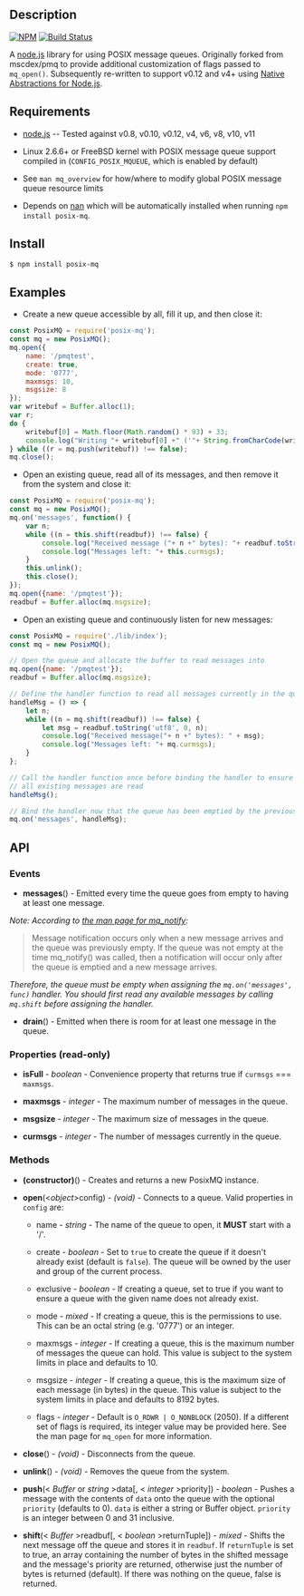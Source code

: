 ## Description

[![NPM](https://nodei.co/npm/posix-mq.png)](https://npmjs.org/package/posix-mq)
[![Build Status](https://travis-ci.org/mikeokner/posix-mq.svg)](https://travis-ci.org/mikeokner/posix-mq)

A [node.js](http://nodejs.org/) library for using POSIX message queues.
Originally forked from mscdex/pmq to provide additional customization of flags
passed to `mq_open()`. Subsequently re-written to support v0.12 and v4+ using
[Native Abstractions for Node.js](https://github.com/nodejs/nan).


## Requirements

* [node.js](http://nodejs.org/) -- Tested against v0.8, v0.10, v0.12, v4, v6, v8, v10, v11

* Linux 2.6.6+ or FreeBSD kernel with POSIX message queue support compiled in (`CONFIG_POSIX_MQUEUE`, which is enabled by default)

* See `man mq_overview` for how/where to modify global POSIX message queue resource limits

* Depends on [nan](https://www.npmjs.com/package/nan) which will be automatically installed when running `npm install posix-mq`.


## Install

```console
$ npm install posix-mq
```


## Examples

* Create a new queue accessible by all, fill it up, and then close it:

```javascript
const PosixMQ = require('posix-mq');
const mq = new PosixMQ();
mq.open({
    name: '/pmqtest',
    create: true,
    mode: '0777',
    maxmsgs: 10,
    msgsize: 8
});
var writebuf = Buffer.alloc(1);
var r;
do {
    writebuf[0] = Math.floor(Math.random() * 93) + 33;
    console.log("Writing "+ writebuf[0] +" ('"+ String.fromCharCode(writebuf[0]) +"') to the queue...");
} while ((r = mq.push(writebuf)) !== false);
mq.close();
```

* Open an existing queue, read all of its messages, and then remove it from the system and close it:

```javascript
const PosixMQ = require('posix-mq');
const mq = new PosixMQ();
mq.on('messages', function() {
    var n;
    while ((n = this.shift(readbuf)) !== false) {
        console.log("Received message ("+ n +" bytes): "+ readbuf.toString('utf8', 0, n));
        console.log("Messages left: "+ this.curmsgs);
    }
    this.unlink();
    this.close();
});
mq.open({name: '/pmqtest'});
readbuf = Buffer.alloc(mq.msgsize);
```

* Open an existing queue and continuously listen for new messages:

```javascript
const PosixMQ = require('./lib/index');
const mq = new PosixMQ();

// Open the queue and allocate the buffer to read messages into
mq.open({name: '/pmqtest'});
readbuf = Buffer.alloc(mq.msgsize);

// Define the handler function to read all messages currently in the queue
handleMsg = () => {
    let n;
    while ((n = mq.shift(readbuf)) !== false) {
        let msg = readbuf.toString('utf8', 0, n);
        console.log("Received message("+ n +" bytes): " + msg);
        console.log("Messages left: "+ mq.curmsgs);
    }
};

// Call the handler function once before binding the handler to ensure
// all existing messages are read
handleMsg();

// Bind the handler now that the queue has been emptied by the previous invocation
mq.on('messages', handleMsg);
```


## API

### Events

* **messages**() - Emitted every time the queue goes from empty to having at least one message.

_Note: According to [the man page for mq_notify](https://www.systutorials.com/docs/linux/man/3-mq_notify/):_

> Message notification occurs only when a new message arrives and the queue was
> previously empty. If the queue was not empty at the time mq_notify() was
> called, then a notification will occur only after the queue is emptied and a
> new message arrives.

_Therefore, the queue must be empty when assigning the `mq.on('messages',
func)` handler.  You should first read any available messages by calling
`mq.shift` before assigning the handler._

* **drain**() - Emitted when there is room for at least one message in the queue.

### Properties (read-only)

* **isFull** - _boolean_ - Convenience property that returns true if `curmsgs` === `maxmsgs`.

* **maxmsgs** - _integer_ - The maximum number of messages in the queue.

* **msgsize** - _integer_ - The maximum size of messages in the queue.

* **curmsgs** - _integer_ - The number of messages currently in the queue.

### Methods

* **(constructor)**() - Creates and returns a new PosixMQ instance.

* **open**(<_object_>config) - _(void)_ - Connects to a queue. Valid properties in `config` are:

    * name - _string_ - The name of the queue to open, it **MUST** start with a '/'.

    * create - _boolean_ - Set to `true` to create the queue if it doesn't already exist (default is `false`). The queue will be owned by the user and group of the current process.

    * exclusive - _boolean_ - If creating a queue, set to true if you want to ensure a queue with the given name does not already exist.

    * mode - _mixed_ - If creating a queue, this is the permissions to use. This can be an octal string (e.g. '0777') or an integer.

    * maxmsgs - _integer_ - If creating a queue, this is the maximum number of messages the queue can hold. This value is subject to the system limits in place and defaults to 10.

    * msgsize - _integer_ - If creating a queue, this is the maximum size of each message (in bytes) in the queue. This value is subject to the system limits in place and defaults to 8192 bytes.

    * flags - _integer_ - Default is `O_RDWR | O_NONBLOCK` (2050). If a different set of flags is required, its integer value may be provided here. See the man page for `mq_open` for more information.
    
* **close**() - _(void)_ - Disconnects from the queue.

* **unlink**() - _(void)_ - Removes the queue from the system.

* **push**(< _Buffer_ or _string_ >data[, < _integer_ >priority]) - _boolean_ - Pushes a message with the contents of `data` onto the queue with the optional `priority` (defaults to 0). `data` is either a string or Buffer object. `priority` is an integer between 0 and 31 inclusive.

* **shift**(< _Buffer_ >readbuf[, < _boolean_ >returnTuple]) - _mixed_ - Shifts the next message off the queue and stores it in `readbuf`. If `returnTuple` is set to true, an array containing the number of bytes in the shifted message and the message's priority are returned, otherwise just the number of bytes is returned (default). If there was nothing on the queue, false is returned.
